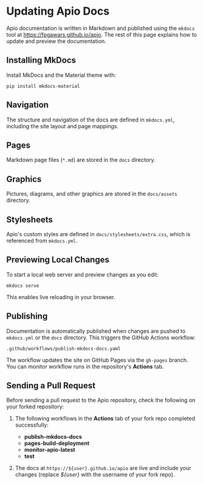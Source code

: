 # Updating Apio Docs

Apio documentation is written in Markdown and published using the `mkdocs`
tool at <https://fpgawars.github.io/apio>. The rest of this page explains
how to update and preview the documentation.

## Installing MkDocs

Install MkDocs and the Material theme with:

```
pip install mkdocs-material
```

## Navigation

The structure and navigation of the docs are defined in `mkdocs.yml`,
including the site layout and page mappings.

## Pages

Markdown page files (`*.md`) are stored in the `docs` directory.

## Graphics

Pictures, diagrams, and other graphics are stored in the `docs/assets`
directory.

## Stylesheets

Apio's custom styles are defined in `docs/stylesheets/extra.css`, which is
referenced from `mkdocs.yml`.

## Previewing Local Changes

To start a local web server and preview changes as you edit:

```
mkdocs serve
```

This enables live reloading in your browser.

## Publishing

Documentation is automatically published when changes are pushed
to `mkdocs.yml` or the `docs` directory. This triggers the GitHub Actions
workflow:

```
.github/workflows/publish-mkdocs-docs.yaml
```

The workflow updates the site on GitHub Pages via the `gh-pages`
branch. You can monitor workflow runs in the repository's **Actions** tab.

## Sending a Pull Request

Before sending a pull request to the Apio repository, check the following on your forked repository:

1.  The following workflows in the **Actions** tab of your fork repo completed successfully:

    - **publish-mkdocs-docs**
    - **pages-build-deployment**
    - **monitor-apio-latest**
    - **test**


2.  The docs at `https://${user}.github.io/apio` are live and include
    your changes (replace *${user}* with the username of your fork repo).
